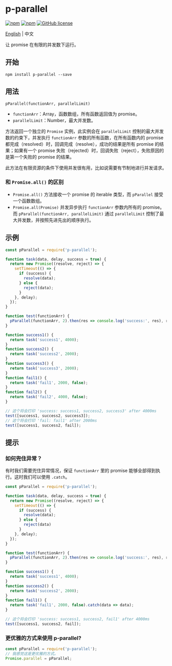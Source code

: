 # p-parallel

[![npm](https://img.shields.io/npm/v/p-parallel.svg?maxAge=60)](https://www.npmjs.com/package/p-parallel) [![npm](https://img.shields.io/npm/dt/p-parallel.svg?maxAge=60)](https://www.npmjs.com/package/p-parallel) [![GitHub license](https://img.shields.io/badge/license-MIT-blue.svg)](https://raw.githubusercontent.com/dragonwong/p-parallel/master/LICENSE)

[English](./README.md) | 中文

让 promise 在有限的并发数下运行。

## 开始

```
npm install p-parallel --save
```

## 用法

`pParallel(functionArr, parallelLimit)`

- `functionArr`：Array，函数数组，所有函数返回值为 promise。
- `parallelLimit`：Number，最大并发数。

方法返回一个独立的 `Promise` 实例，此实例会在 `parallelLimit` 控制的最大并发数的约束下，并发执行 `functionArr` 参数的所有函数，在所有函数内的 promise 都完成（resolved）时，回调完成（resolve），成功的结果是所有 promise 的结果；如果有一个 promise 失败（rejected）时，回调失败（reject），失败原因的是第一个失败的 promise 的结果。

此方法在有限资源的条件下使用并发很有用，比如说需要有节制地进行并发请求。

### 和 `Promise.all()` 的区别

- `Promise.all()` 方法接收一个 promise 的 iterable 类型，而 `pParallel` 接受一个函数数组。
- `Promise.all(Promise)` 并发异步执行 `functionArr` 参数内所有的 promise。而 `pParallel(functionArr, parallelLimit)` 通过 `parallelLimit` 控制了最大并发数，并按照先进先出的顺序执行。

## 示例

```js
const pParallel = require('p-parallel');

function task(data, delay, success = true) {
  return new Promise((resolve, reject) => {
    setTimeout(() => {
      if (success) {
        resolve(data);
      } else {
        reject(data);
      }
    }, delay);
  });
}

function test(functionArr) {
  pParallel(functionArr, 2).then(res => console.log('success:', res), res => console.log('fail:', res));
}

function success1() {
  return task('success1', 4000);
}
function success2() {
  return task('success2', 2000);
}
function success3() {
  return task('success3', 2000);
}
function fail1() {
  return task('fail1', 2000, false);
}
function fail2() {
  return task('fail2', 4000, false);
}

// 这个将会打印 'success: success1, success2, success3' after 4000ms
test([success1, success2, success3]);
// 这个将会打印 'fail: fail1' after 2000ms
test([success1, success2, fail]);
```

## 提示

### 如何兜住异常？

有时我们需要兜住异常情况，保证 `functionArr` 里的 promise 能够全部得到执行。这时我们可以使用 `.catch`。

```js
const pParallel = require('p-parallel');

function task(data, delay, success = true) {
  return new Promise((resolve, reject) => {
    setTimeout(() => {
      if (success) {
        resolve(data);
      } else {
        reject(data)
      }
    }, delay);
  });
}

function test(functionArr) {
  pParallel(functionArr, 2).then(res => console.log('success:', res), res => console.log('fail:', res));
}

function success1() {
  return task('success1', 4000);
}
function success2() {
  return task('success2', 2000);
}
function fail1() {
  return task('fail1', 2000, false).catch(data => data);
}

// 这个将会打印 'success: success1, success2, fail1' after 4000ms
test([success1, success2, fail]);
```

### 更优雅的方式来使用 p-parallel?

```js
const pParallel = require('p-parallel');
// 我感觉这是更优雅的方式。
Promise.parallel = pParallel;
```
